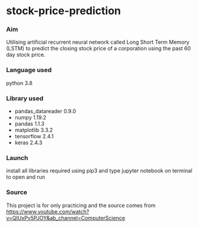 # stock-price-prediction

### Aim
Utilising artificial recurrent neural network called Long Short Term Memory (LSTM) to predict the closing stock price of a corporation using the past 60 day stock price.
### Language used
python 3.8
### Library used
  * pandas_datareader 0.9.0
  * numpy 1.19.2
  * pandas 1.1.3
  * matplotlib 3.3.2
  * tensorflow 2.4.1
  * keras 2.4.3
### Launch
install all libraries required using pip3 and type jupyter notebook on terminal to open and run

### Source
This project is for only practicing and the source comes from https://www.youtube.com/watch?v=QIUxPv5PJOY&ab_channel=ComputerScience
